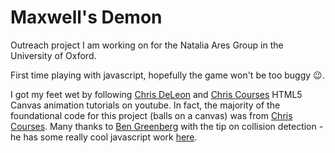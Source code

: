 # Maxwell's Demon

Outreach project I am working on for the Natalia Ares Group in the University of Oxford. 

First time playing with javascript, hopefully the game won't be too buggy :wink:.

I got my feet wet by following [Chris DeLeon](https://www.youtube.com/watch?v=KoWqdEACyLI) and [Chris Courses](https://www.youtube.com/watch?v=EO6OkltgudE&list=PLpPnRKq7eNW3We9VdCfx9fprhqXHwTPXL) HTML5 Canvas animation tutorials on youtube. In fact, the majority of the foundational code for this project (balls on a canvas) was from [Chris Courses](https://www.youtube.com/watch?v=EO6OkltgudE&list=PLpPnRKq7eNW3We9VdCfx9fprhqXHwTPXL). Many thanks to [Ben Greenberg](https://github.com/nebbles/) with the tip on collision detection - he has some really cool javascript work [here](https://github.com/nebbles/js-sandbox).



